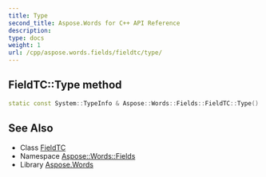 ```yaml
---
title: Type
second_title: Aspose.Words for C++ API Reference
description: 
type: docs
weight: 1
url: /cpp/aspose.words.fields/fieldtc/type/
---
```

## FieldTC::Type method




```cpp
static const System::TypeInfo & Aspose::Words::Fields::FieldTC::Type()
```

## See Also

* Class [FieldTC](../)
* Namespace [Aspose::Words::Fields](../../)
* Library [Aspose.Words](../../../)
